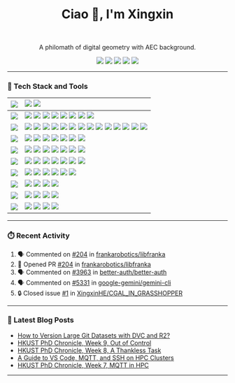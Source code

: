 <div align="center">

<h1 align="center">Ciao 👋, I'm Xingxin</h1>

<br/>

A philomath of digital geometry with AEC background.

[![][social-youtube-shield]][social-youtube-link]
[![][social-x-shield]][social-x-link]
[![][social-linkedin-shield]][social-linkedin-link]
[![][social-email-shield]][social-email-link]
[![][social-website-shield]][social-website-link]



</div>


---


### 💫 Tech Stack and Tools

| ![][h-design]  | ![][design-adobe] ![][design-figma]                                                                                                                       |
| :------------- | :-------------------------------------------------------------------------------------------------------------------------------------------------------- |
| ![][h-modeling]  | ![][modeling-blender] ![][modeling-rhino] ![][modeling-revit] ![][modeling-sketchup] ![][modeling-grasshopper] ![][modeling-autocad] ![][modeling-3dsmax] ![][modeling-dynamo] |
| ![][h-languages] | ![][h-frequent] ![][languages-c] ![][languages-cpp] ![][languages-csharp] ![][languages-cuda] ![][languages-typescript] ![][languages-javascript] ![][languages-python] ![][h-divider] ![][h-fun] ![][languages-ocaml] ![][languages-lean] ![][languages-julia] ![][languages-wolframlanguage]  |
| ![][h-frontend]  | ![][frontend-react] ![][frontend-nextjs] ![][frontend-astro] ![][frontend-zustand] ![][frontend-better-auth] ![][frontend-shadcnui] ![][frontend-tailwind] |
| ![][h-backend]   | ![][backend-nodejs] ![][backend-graphql] ![][backend-postgres] ![][backend-drizzle] ![][backend-apollographql] ![][backend-supabase] ![][backend-upstash] |
| ![][h-chore]    | ![][devops-npm] ![][devops-pnpm] ![][devops-bun] ![][chore-msvc] ![][chore-clang] ![][chore-gcc] ![][chore-uv] |
| ![][h-devops]    | ![][devops-docker] ![][devops-github-actions] ![][devops-vercel] ![][devops-netlify] ![][devops-eslint] ![][devops-git]  |
| ![][h-ide]       | ![][ide-vscode] ![][ide-visualstudio] ![][ide-qt] ![][ide-intellij]                                                                                                                   |
| ![][h-os]        | ![][os-win11] ![][os-ubuntu] ![][os-archlinux] ![][os-macos]                                                                                                                          |
| ![][h-shell]     | ![][shell-windows-terminal] ![][shell-oh-my-posh] ![][shell-just]   ![][shell-alacritty]                                                                       |



---

### ⏱️ Recent Activity
<!--START_SECTION:activity-->
1. 🗣 Commented on [#204](https://github.com/frankarobotics/libfranka/pull/204#issuecomment-3420391309) in [frankarobotics/libfranka](https://github.com/frankarobotics/libfranka)
2. 💪 Opened PR [#204](undefined) in [frankarobotics/libfranka](https://github.com/frankarobotics/libfranka)
3. 🗣 Commented on [#3963](https://github.com/better-auth/better-auth/pull/3963#issuecomment-3212790936) in [better-auth/better-auth](https://github.com/better-auth/better-auth)
4. 🗣 Commented on [#5331](https://github.com/google-gemini/gemini-cli/issues/5331#issuecomment-3141950831) in [google-gemini/gemini-cli](https://github.com/google-gemini/gemini-cli)
5. 🔒 Closed issue [#1](https://github.com/XingxinHE/CGAL_IN_GRASSHOPPER/issues/1) in [XingxinHE/CGAL_IN_GRASSHOPPER](https://github.com/XingxinHE/CGAL_IN_GRASSHOPPER)
    <!--END_SECTION:activity-->



---

### 📕 Latest Blog Posts

<!-- BLOG-POST-LIST:START -->
- [How to Version Large Git Datasets with DVC and R2?](https://blog.xingxinhe.com/2025/10/how-to-version-large-git-datasets-with-dvc-and-r2/)
- [HKUST PhD Chronicle, Week 9, Out of Control](https://blog.xingxinhe.com/2025/10/phd-chronicle-week-009-out-of-control/)
- [HKUST PhD Chronicle, Week 8, A Thankless Task](https://blog.xingxinhe.com/2025/10/phd-chronicle-week-008-thankless-task/)
- [A Guide to VS Code, MQTT, and SSH on HPC Clusters](https://blog.xingxinhe.com/2025/10/vscode-mqtt-ssh-hpc/)
- [HKUST PhD Chronicle, Week 7, MQTT in HPC](https://blog.xingxinhe.com/2025/10/phd-chronicle-week-007-mqtt-in-hpc/)
<!-- BLOG-POST-LIST:END -->


---

<!-- SHIELD & URL -->

[website]: https://www.xingxinhe.com
[my_blog]: https://blog.xingxinhe.com
[DDG]: https://github.com/XingxinHE/ComputationalGeometry

[h-design]: https://img.shields.io/badge/-DESIGN-000?style=flat-square
[h-modeling]: https://img.shields.io/badge/-MODELING-000?style=flat-square
[h-languages]: https://img.shields.io/badge/-LANGUAGES-000?style=flat-square
[h-frontend]: https://img.shields.io/badge/-FRONTEND-000?style=flat-square
[h-backend]: https://img.shields.io/badge/-BACKEND-000?style=flat-square
[h-devops]: https://img.shields.io/badge/-DEVOPS-000?style=flat-square
[h-ide]: https://img.shields.io/badge/-IDE-000?style=flat-square
[h-os]: https://img.shields.io/badge/-OS-000?style=flat-square
[h-shell]: https://img.shields.io/badge/-SHELL-000?style=flat-square
[h-chore]: https://img.shields.io/badge/-CHORE-000?style=flat-square

[h-frequent]: https://img.shields.io/badge/-FREQUENT:-000?style=flat
[h-fun]: https://img.shields.io/badge/-FUN:-000?style=flat
[h-divider]:https://img.shields.io/badge/-%7C-000?style=flat

[design-adobe]: https://img.shields.io/badge/-Adobe-000?style=flat-square&logoColor=white&logo=adobe
[design-figma]: https://img.shields.io/badge/-Figma-000?style=flat-square&logoColor=white&logo=figma

[modeling-blender]: https://img.shields.io/badge/-Blender-000?style=flat-square&logoColor=white&logo=blender
[modeling-rhino]: https://img.shields.io/badge/-Rhino-000?style=flat-square&logoColor=white&logo=rhinoceros
[modeling-revit]: https://img.shields.io/badge/-Revit-000?style=flat-square&logoColor=white&logo=autodeskrevit
[modeling-sketchup]: https://img.shields.io/badge/-SketchUp-000?style=flat-square&logoColor=white&logo=sketchup

[frontend-react]: https://img.shields.io/badge/-React-000?style=flat-square&logoColor=white&logo=react
[frontend-nextjs]: https://img.shields.io/badge/-Next.js-000?style=flat-square&logoColor=white&logo=nextdotjs
[frontend-astro]: https://img.shields.io/badge/-Astro-000?style=flat-square&logoColor=white&logo=astro
[frontend-zustand]: https://img.shields.io/badge/-%F0%9F%90%BB_Zustand-000?style=flat-square
[frontend-better-auth]: https://img.shields.io/badge/-Better_Auth-000?style=flat-square&logoColor=white&logo=betterauth
[frontend-shadcnui]: https://img.shields.io/badge/-Shadcn_UI-000?style=flat-square&logoColor=white&logo=shadcnui
[frontend-tailwind]: https://img.shields.io/badge/-Tailwind_CSS-000?style=flat-square&logoColor=white&logo=tailwindcss

[backend-nodejs]: https://img.shields.io/badge/-Node.js-000?style=flat-square&logoColor=white&logo=nodedotjs
[backend-graphql]: https://img.shields.io/badge/-GraphQL-000?style=flat-square&logoColor=white&logo=graphql
[backend-postgres]: https://img.shields.io/badge/-PostgreSQL-000?style=flat-square&logoColor=white&logo=postgresql
[backend-drizzle]: https://img.shields.io/badge/-Drizzle-000?style=flat-square&logoColor=white&logo=drizzle
[backend-apollographql]: https://img.shields.io/badge/-ApolloGraphQL-000?style=flat-square&logoColor=white&logo=apollographql
[backend-supabase]: https://img.shields.io/badge/-Supabase-000?style=flat-square&logoColor=white&logo=supabase
[backend-upstash]: https://img.shields.io/badge/-Upstash-000?style=flat-square&logoColor=white&logo=upstash

[devops-npm]: https://img.shields.io/badge/-NPM-000?style=flat-square&logoColor=white&logo=npm
[devops-pnpm]: https://img.shields.io/badge/-PNPM-000?style=flat-square&logoColor=white&logo=pnpm
[devops-bun]: https://img.shields.io/badge/-Bun-000?style=flat-square&logoColor=white&logo=bun
[devops-docker]: https://img.shields.io/badge/-Docker-000?style=flat-square&logoColor=white&logo=docker
[devops-github-actions]: https://img.shields.io/badge/-GitHub_Actions-000?style=flat-square&logoColor=white&logo=githubactions
[devops-vercel]: https://img.shields.io/badge/-Vercel-000?style=flat-square&logoColor=white&logo=vercel
[devops-netlify]: https://img.shields.io/badge/-Netlify-000?style=flat-square&logoColor=white&logo=netlify
[devops-eslint]: https://img.shields.io/badge/-ESLint-000?style=flat-square&logoColor=white&logo=eslint
[devops-git]: https://img.shields.io/badge/-Git-000?style=flat-square&logoColor=white&logo=git

[chore-msvc]: https://img.shields.io/badge/-msvc-000?style=flat-square&logoColor=white&logo=msvc
[chore-clang]: https://img.shields.io/badge/-clang-000?style=flat-square&logoColor=white&logo=llvm
[chore-gcc]: https://img.shields.io/badge/-gcc-000?style=flat-square&logoColor=white&logo=gnu
[chore-uv]: https://img.shields.io/badge/-uv-000?style=flat-square&logoColor=white&logo=uv


[modeling-grasshopper]: https://img.shields.io/badge/-Grasshopper-000?style=flat-square&logoColor=white&logo=grasshopper
[modeling-autocad]: https://img.shields.io/badge/-AutoCAD-000?style=flat-square&logoColor=white&logo=autocad
[modeling-3dsmax]: https://img.shields.io/badge/-3ds_Max-000?style=flat-square&logoColor=white&logo=3dsmax
[modeling-dynamo]: https://img.shields.io/badge/-Dynamo-000?style=flat-square&logoColor=white&logo=dynamo

[languages-c]: https://img.shields.io/badge/-C-000?style=flat-square&logoColor=white
[languages-cpp]: https://img.shields.io/badge/-C++-000?style=flat-square&logoColor=white&logo=cplusplus
[languages-csharp]: https://img.shields.io/badge/-C%23-000?style=flat-square&logoColor=white&logo=csharp
[languages-cuda]: https://img.shields.io/badge/-CUDA-000?style=flat-square&logoColor=white&logo=nvidia
[languages-typescript]: https://img.shields.io/badge/-TypeScript-000?style=flat-square&logoColor=white&logo=typescript
[languages-javascript]: https://img.shields.io/badge/-JavaScript-000?style=flat-square&logoColor=white&logo=javascript
[languages-python]: https://img.shields.io/badge/-Python-000?style=flat-square&logoColor=white&logo=python
[languages-ocaml]: https://img.shields.io/badge/-OCaml-000?style=flat-square&logoColor=white&logo=ocaml
[languages-lean]: https://img.shields.io/badge/-Lean-000?style=flat-square&logoColor=white&logo=lean
[languages-julia]: https://img.shields.io/badge/-Julia-000?style=flat-square&logoColor=white&logo=julia
[languages-processing]: https://img.shields.io/badge/-Processing-000?style=flat-square&logoColor=white&logo=processing
[languages-wolframlanguage]: https://img.shields.io/badge/-WolframLanguage-000?style=flat-square&logoColor=white&logo=wolframlanguage




[ide-vscode]: https://img.shields.io/badge/-VS_Code-000?style=flat-square&logoColor=white&logo=visualstudiocode
[ide-visualstudio]: https://img.shields.io/badge/-Visual_Studio-000?style=flat-square&logoColor=white&logo=visualstudio
[ide-qt]: https://img.shields.io/badge/-Qt-000?style=flat-square&logoColor=white&logo=qt
[ide-intellij]: https://img.shields.io/badge/-IntelliJ_IDEA-000?style=flat-square&logoColor=white&logo=intellijidea

[os-win11]: https://img.shields.io/badge/-Windows_11-000?style=flat-square&logoColor=white&logo=windows11
[os-macos]: https://img.shields.io/badge/-macOS-000?style=flat-square&logoColor=white&logo=apple
[os-archlinux]: https://img.shields.io/badge/-Arch_Linux-000?style=flat-square&logoColor=white&logo=archlinux
[os-ubuntu]: https://img.shields.io/badge/-Ubuntu-000?style=flat-square&logoColor=white&logo=ubuntu

[shell-windows-terminal]: https://img.shields.io/badge/-Windows_Terminal-000?style=flat-square&logoColor=white&logo=windowsterminal
[shell-oh-my-posh]: https://img.shields.io/badge/-Oh_My_Posh-000?style=flat-square&logoColor=white&logo=ohmyposh
[shell-just]: https://img.shields.io/badge/-Just-000?style=flat-square
[shell-alacritty]: https://img.shields.io/badge/-Alacritty-000?style=flat-square&logoColor=white&logo=alacritty


[social-youtube-link]: https://www.youtube.com/channel/UCY0AvzIUR6XFJU9yJLOnq8Q
[social-youtube-shield]: https://img.shields.io/badge/-hex.16-black?labelColor=black&logo=youtube&logoColor=white&style=flat-square

[social-x-link]: https://x.com/iamhxx
[social-x-shield]: https://img.shields.io/badge/-iamhxx-black?labelColor=black&logo=x&logoColor=white&style=flat-square

[social-linkedin-link]: https://linkedin.com/in/xingxin-he
[social-linkedin-shield]: https://img.shields.io/badge/-linkedin-black?labelColor=black&logo=linkedin&logoColor=white&style=flat-square

[social-email-link]: mailto:xingxin.he@mail.polimi.it
[social-email-shield]: https://img.shields.io/badge/-email-black?labelColor=black&logo=gmail&logoColor=white&style=flat-square

[social-website-link]: https://www.xingxinhe.com
[social-website-shield]: https://img.shields.io/badge/-website-black?labelColor=black&logo=website&logoColor=white&style=flat-square
